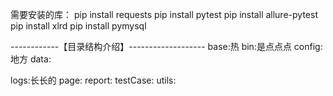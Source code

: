 需要安装的库：
pip install requests
pip install pytest
pip install allure-pytest
pip install xlrd
pip install pymysql

------------【目录结构介绍】-------------------
base:热
bin:是点点点
config:地方
data:

logs:长长的
page:
report:
testCase:
utils:
